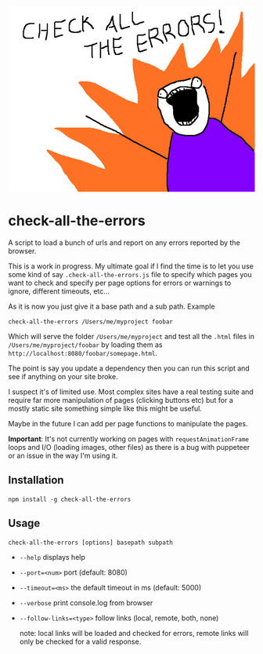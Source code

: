 ![](https://github.com/greggman/check-all-the-errors/raw/master/check-all-the-errors.png)

# check-all-the-errors

A script to load a bunch of urls and report on any errors reported by the
browser.

This is a work in progress. My ultimate goal if I find the time
is to let you use some kind of say `.check-all-the-errors.js` file
to specify which pages you want to check and specify per page options
for errors or warnings to ignore, different timeouts, etc...

As it is now you just give it a base path and a sub path. Example

```
check-all-the-errors /Users/me/myproject foobar
```

Which will serve the folder `/Users/me/myproject` and test all the
`.html` files in `/Users/me/myproject/foobar` by loading them as
`http://localhost:8080/foobar/somepage.html`.

The point is say you update a dependency then you can run this script
and see if anything on your site broke.

I suspect it's of limited use. Most complex sites have a real testing
suite and require far more manipulation of pages (clicking buttons etc)
but for a mostly static site something simple like this might be useful.

Maybe in the future I can add per page functions to manipulate the pages.

**Important**: It's not currently working on pages with `requestAnimationFrame`
 loops and I/O (loading images, other files) as there is a bug with puppeteer or
 an issue in the way I'm using it.

## Installation

```
npm install -g check-all-the-errors
```

## Usage

```
check-all-the-errors [options] basepath subpath
```

* `--help` displays help
* `--port=<num>` port (default: 8080)
* `--timeout=<ms>` the default timeout in ms (default: 5000)
* `--verbose` print console.log from browser
* `--follow-links=<type>` follow links (local, remote, both, none)

  note: local links will be loaded and checked for errors,
  remote links will only be checked for a valid response.

